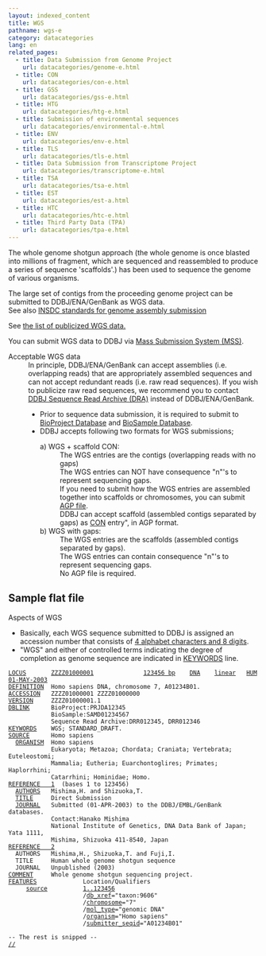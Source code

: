 ```yaml
---
layout: indexed_content
title: WGS
pathname: wgs-e
category: datacategories
lang: en
related_pages:
  - title: Data Submission from Genome Project
    url: datacategories/genome-e.html
  - title: CON
    url: datacategories/con-e.html
  - title: GSS
    url: datacategories/gss-e.html
  - title: HTG
    url: datacategories/htg-e.html
  - title: Submission of environmental sequences
    url: datacategories/environmental-e.html
  - title: ENV
    url: datacategories/env-e.html
  - title: TLS
    url: datacategories/tls-e.html
  - title: Data Submission from Transcriptome Project
    url: datacategories/transcriptome-e.html
  - title: TSA
    url: datacategories/tsa-e.html
  - title: EST
    url: datacategories/est-a.html
  - title: HTC
    url: datacategories/htc-e.html
  - title: Third Party Data (TPA)
    url: datacategories/tpa-e.html
---
```


The whole genome shotgun approach (the whole genome is once blasted into millions of fragment, which are sequenced and reassembled to produce a series of sequence 'scaffolds'.) has been used to sequence the genome of various organisms.

The large set of contigs from the proceeding genome project can be submitted to DDBJ/ENA/GenBank as WGS data.  
See also [INSDC standards for genome assembly submission](/ddbj/assembly-e.html)

See [the list of publicized WGS data.](ftp://ftp.ddbj.nig.ac.jp/ddbj_database/wgs/WGS_ORGANISM_LIST.html)

You can submit WGS data to DDBJ via [Mass Submission System (MSS)](/ddbj/mss-e.html).

<dl>
  <dt>Acceptable WGS data</dt>
  <dd>In principle, DDBJ/ENA/GenBank can accept assemblies (i.e. overlapping reads) that are appropriately assembled sequences and can not accept redundant reads (i.e. raw read sequences). If you wish to publicize raw read sequences, we recommend you to contact <a href="/dra/index.html">DDBJ Sequence Read Archive (DRA)</a> instead of DDBJ/ENA/GenBank.
  </dd>
  <dd>
    <ul>
      <li>Prior to sequence data submission, it is required to submit to <a href="/bioproject/index.html">BioProject Database</a> and <a href="/biosample/index.html">BioSample Database</a>.</li>
      <li>DDBJ accepts following two formats for WGS submissions;
        <dl>
          <dt>a) WGS + scaffold CON:</dt> 
          <dd>The WGS entries are the contigs (overlapping reads with no gaps)</dd>
          <dd>The WGS entries can NOT have consequence "n"'s to represent sequencing gaps.</dd>
          <dd>If you need to submit how the WGS entries are assembled together into scaffolds or chromosomes, you can submit <a href="/ddbj/file-format.html#agp">AGP file</a>.</dd>
          <dd>DDBJ can accept scaffold (assembled contigs separated by gaps) as <a href="/ddbj/con.html">CON</a> entry", in AGP format.</dd>
          <dt>b) WGS with gaps:</dt> 
          <dd>The WGS entries are the scaffolds (assembled contigs separated by gaps).</dd>
          <dd>The WGS entries can contain consequence "n"'s to represent sequencing gaps.</dd>
          <dd>No AGP file is required.</dd>
        </dl>
      </li>
    </ul>
  </dd>
</dl>

## Sample flat file

Aspects of WGS

  - Basically, each WGS sequence submitted to DDBJ is assigned an accession number that consists of [4 alphabet characters and 8 digits](#bulk_sequence).
  - "WGS" and either of controlled terms indicating the degree of completion as genome sequence are indicated in [KEYWORDS](#KeywordsB) line.

<!-- end list -->

<pre><code><a id="LocusA" href="#LocusB">LOCUS</a>       <a id="LocusNameA" href="#LocusNameB">ZZZZ01000001</a>              <a id="SequenceLengthA" href="#SequenceLengthB">123456 bp</a>    <a id="MoleculeTypeA" href="#MoleculeTypeB">DNA</a>    <a id="MoleculeFormA" href="#MoleculeFormB">linear</a>   <a id="DivisionA" href="#DivisionB">HUM</a> <a id="ModificationDateA" href="#ModificationDateB">01-MAY-2003</a>
<a id="DefinitionA" href="#DefinitionB">DEFINITION</a>  Homo sapiens DNA, chromosome 7, A01234B01. 
<a id="AccessionA" href="#AccessionB">ACCESSION</a>   ZZZZ01000001 ZZZZ01000000
<a id="VersionA" href="#VersionB">VERSION</a>     ZZZZ01000001.1
<a id="DblinkA" href="#DblinkB">DBLINK</a>      BioProject:PRJDA12345
            BioSample:SAMD01234567
            Sequence Read Archive:DRR012345, DRR012346
<a id="KeywordsA" href="#KeywordsB">KEYWORDS</a>    WGS; STANDARD_DRAFT.
<a id="SourceA" href="#SourceB">SOURCE</a>      Homo sapiens
  <a id="OrganismA" href="#OrganismB">ORGANISM</a>  Homo sapiens
            Eukaryota; Metazoa; Chordata; Craniata; Vertebrata; Euteleostomi;
            Mammalia; Eutheria; Euarchontoglires; Primates; Haplorrhini;
            Catarrhini; Hominidae; Homo.
<a id="Reference1A" href="#Reference1B">REFERENCE   1</a>  (bases 1 to 123456)
  <a id="AuthorsA" href="#AuthorsB">AUTHORS</a>   Mishima,H. and Shizuoka,T.
  <a id="TitleA" href="#TitleB">TITLE</a>     Direct Submission
  <a id="JournalA" href="#JournalB">JOURNAL</a>   Submitted (01-APR-2003) to the DDBJ/EMBL/GenBank databases.
            Contact:Hanako Mishima
            National Institute of Genetics, DNA Data Bank of Japan; Yata 1111,
            Mishima, Shizuoka 411-8540, Japan
<a id="Reference2A" href="#Reference2B">REFERENCE   2</a>
  AUTHORS   Mishima,H., Shizuoka,T. and Fuji,I.
  TITLE     Human whole genome shotgun sequence
  JOURNAL   Unpublished (2003)
<a id="CommentA" href="#CommentB">COMMENT</a>     Whole genome shotgun sequencing project.
<a id="FeaturesA" href="#FeaturesB">FEATURES</a>             Location/Qualifiers
     <a id="FeaturesSourceA" href="#FeaturesSourceB">source</a>          <a href="/ddbj/location.html">1..123456</a>
                     /<a href="/ddbj/qualifiers.html#db_xref">db_xref</a>="taxon:9606"
                     /<a href="/ddbj/qualifiers.html#chromosome">chromosome</a>="7"
                     /<a href="/ddbj/qualifiers.html#mol_type">mol_type</a>="genomic DNA"
                     /<a href="/ddbj/qualifiers.html#organism">organism</a>="Homo sapiens"
                     /<a href="/ddbj/qualifiers.html#submitter_seqid">submitter_seqid</a>="A01234B01"

-- The rest is snipped --
<a id="EndA" href="#EndB">//</a></code></pre>